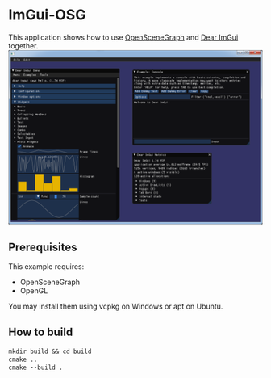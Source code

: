 # ImGui-OSG
This application shows how to use [OpenSceneGraph](https://github.com/openscenegraph/OpenSceneGraph) and [Dear ImGui](https://github.com/ocornut/imgui) together.
![demo](demo.png)

## Prerequisites
This example requires:
 - OpenSceneGraph
 - OpenGL

You may install them using vcpkg on Windows or apt on Ubuntu.

## How to build
```
mkdir build && cd build
cmake ..
cmake --build .
```
